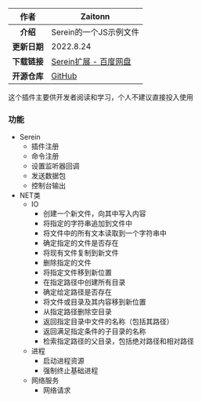 
|     作者     | Zaitonn                                                                                          |
| :----------: | ------------------------------------------------------------------------------------------------ |
|   **介绍**   | Serein的一个JS示例文件                                                                           |
| **更新日期** | 2022.8.24                                                                                        |
| **下载链接** | [Serein扩展 - 百度网盘](https://pan.baidu.com/s/1aDcF4ofPpjUIU3jbCMgL5Q?pwd=1234)                |
| **开源仓库** | [GitHub](https://github.com/Zaitonn/Serein/blob/plugins/%E7%A4%BA%E4%BE%8B%E6%96%87%E4%BB%B6.js) |

这个插件主要供开发者阅读和学习，个人不建议直接投入使用

### 功能

- Serein
  - 插件注册
  - 命令注册
  - 设置监听器回调
  - 发送数据包
  - 控制台输出
- NET类
  - IO
    - 创建一个新文件，向其中写入内容
    - 将指定的字符串追加到文件中
    - 将文件中的所有文本读取到一个字符串中
    - 确定指定的文件是否存在
    - 将现有文件复制到新文件
    - 删除指定的文件
    - 将指定文件移到新位置
    - 在指定路径中创建所有目录
    - 确定给定路径是否存在
    - 将文件或目录及其内容移到新位置
    - 从指定路径删除空目录
    - 返回指定目录中文件的名称（包括其路径）
    - 返回满足指定条件的子目录的名称
    - 检索指定路径的父目录，包括绝对路径和相对路径
  - 进程
    - 启动进程资源
    - 强制终止基础进程
  - 网络服务
    - 网络请求
